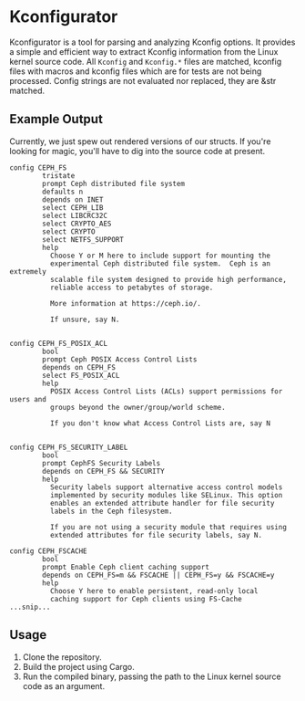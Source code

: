 # Kconfigurator

Kconfigurator is a tool for parsing and analyzing Kconfig options. It provides a simple and efficient way to extract Kconfig information from the Linux kernel source code.
All `Kconfig` and `Kconfig.*` files are matched, kconfig files with macros and kconfig files which are for tests are not being processed.
Config strings are not evaluated nor replaced, they are &str matched.

## Example Output

Currently, we just spew out rendered versions of our structs. If you're looking for magic, you'll have to dig into the source code at present.

```plaintext
config CEPH_FS
        tristate
        prompt Ceph distributed file system
        defaults n
        depends on INET
        select CEPH_LIB
        select LIBCRC32C
        select CRYPTO_AES
        select CRYPTO
        select NETFS_SUPPORT
        help
          Choose Y or M here to include support for mounting the
          experimental Ceph distributed file system.  Ceph is an extremely
          scalable file system designed to provide high performance,
          reliable access to petabytes of storage.

          More information at https://ceph.io/.

          If unsure, say N.


config CEPH_FS_POSIX_ACL
        bool
        prompt Ceph POSIX Access Control Lists
        depends on CEPH_FS
        select FS_POSIX_ACL
        help
          POSIX Access Control Lists (ACLs) support permissions for users and
          groups beyond the owner/group/world scheme.

          If you don't know what Access Control Lists are, say N


config CEPH_FS_SECURITY_LABEL
        bool
        prompt CephFS Security Labels
        depends on CEPH_FS && SECURITY
        help
          Security labels support alternative access control models
          implemented by security modules like SELinux. This option
          enables an extended attribute handler for file security
          labels in the Ceph filesystem.

          If you are not using a security module that requires using
          extended attributes for file security labels, say N.

config CEPH_FSCACHE
        bool
        prompt Enable Ceph client caching support
        depends on CEPH_FS=m && FSCACHE || CEPH_FS=y && FSCACHE=y
        help
          Choose Y here to enable persistent, read-only local
          caching support for Ceph clients using FS-Cache
...snip...
```

## Usage

1. Clone the repository.
2. Build the project using Cargo.
3. Run the compiled binary, passing the path to the Linux kernel source code as an argument.
